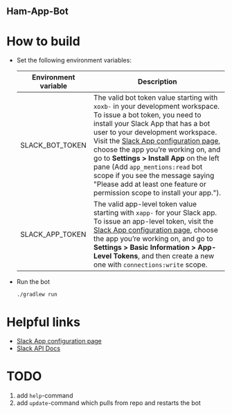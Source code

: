 Ham-App-Bot
---

# How to build

* Set the following environment variables:
  
  | Environment variable | Description                                                                                                                                                                                                                                                                                                                                                                                                                                                                                             |
  |----------------------|---------------------------------------------------------------------------------------------------------------------------------------------------------------------------------------------------------------------------------------------------------------------------------------------------------------------------------------------------------------------------------------------------------------------------------------------------------------------------------------------------------|
  | SLACK_BOT_TOKEN      | The valid bot token value starting with `xoxb-` in your development workspace. To issue a bot token, you need to install your Slack App that has a bot user to your development workspace. Visit the [Slack App configuration page](https://api.slack.com/apps/), choose the app you’re working on, and go to **Settings > Install App** on the left pane (Add `app_mentions:read` bot scope if you see the message saying "Please add at least one feature or permission scope to install your app."). |
  | SLACK_APP_TOKEN      | The valid app-level token value starting with `xapp-` for your Slack app. To issue an app-level token, visit the [Slack App configuration page](https://api.slack.com/apps/), choose the app you’re working on, and go to **Settings > Basic Information > App-Level Tokens**, and then create a new one with `connections:write` scope.                                                                                                                                                                |

* Run the bot
  
  `./gradlew run`

# Helpful links

* [Slack App configuration page](https://api.slack.com/apps/)
* [Slack API Docs](https://api.slack.com/docs)

# TODO

1. add `help`-command
2. add `update`-command which pulls from repo and restarts the bot
